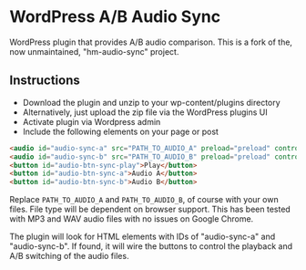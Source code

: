 # WordPress A/B Audio Sync

WordPress plugin that provides A/B audio comparison. This is a fork of the, now unmaintained,
"hm-audio-sync" project.

## Instructions

* Download the plugin and unzip to your wp-content/plugins directory
* Alternatively, just upload the zip file via the WordPress plugins UI
* Activate plugin via Wordpress admin
* Include the following elements on your page or post

```html
<audio id="audio-sync-a" src="PATH_TO_AUDIO_A" preload="preload" controls="controls"></audio>
<audio id="audio-sync-b" src="PATH_TO_AUDIO_B" preload="preload" controls="controls"></audio>
<button id="audio-btn-sync-play">Play</button>
<button id="audio-btn-sync-a">Audio A</button>
<button id="audio-btn-sync-b">Audio B</button>
```

Replace `PATH_TO_AUDIO_A` and `PATH_TO_AUDIO_B`, of course with your own
files. File type will be dependent on browser support. 
This has been tested with MP3 and WAV audio files with no issues on Google Chrome.

The plugin will look for HTML elements with IDs of "audio-sync-a" and "audio-sync-b".
If found, it will wire the buttons to control the playback and A/B switching of the audio
files.
